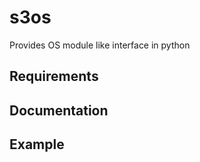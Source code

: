 # s3os
Provides OS module like interface in python

## Requirements


## Documentation 


## Example
